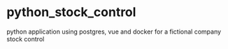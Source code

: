 # python_stock_control
python application using postgres, vue and docker for a fictional company stock control